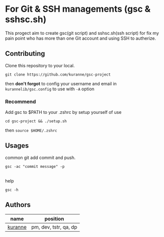 # For Git & SSH managements (gsc & sshsc.sh)

This progect aim to create gsc(git script) and sshsc.sh(ssh script) for fix my pain point who has more than one Git account and using SSH to autherize.



## Contributing

Clone this repository to your local.
```
git clone https://github.com/kuranne/gsc-project
```
then **don't forgot** to config your username and email in ```kurannelib/gsc.config``` to use with `-A` option

### Recommend
Add gsc to $PATH to your .zshrc by setup yourself of use
```
cd gsc-project && ./setup.sh
```
then `source $HOME/.zshrc`

## Usages
common git add commit and push.
```
gsc -ac "commit message" -p
```
<br>
help

```
gsc -h
```

## Authors 
|name|position|
|-|-|
|[kuranne](https://www.github.com/kuranne)|pm, dev, tstr, qa, dp|

